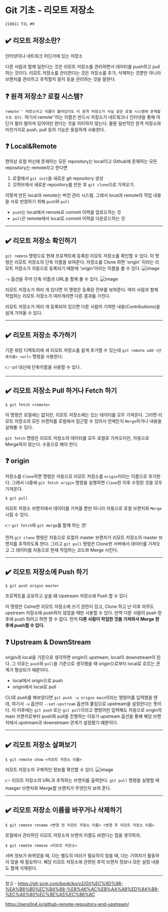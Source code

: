# Git 기초 - 리모트 저장소
```
210811 TIL #9
```
## ✔️ 리모트 저장소란?
인터넷이나 네트워크 어딘가에 있는 저장소

다른 사람과 함께 일한다는 것은 리모트 저장소를 관리하면서 데이터를 push하고 pull 하는 것이다. 리모트 저장소를 관리한다는 것은 저장소를 추가, 삭제하는 것뿐만 아니라 브랜치를 관리하고 추적할지 말지 등을 관리하는 것을 말한다.

## ❓ 원격 저장소? 로컬 시스템?
`remote'' 저장소라고 이름이 붙어있어도 이 원격 저장소가 사실 같은 로컬 시스템에 존재할 수도 있다.` 여기서 remote''라는 이름은 반드시 저장소가 네트워크나 인터넷을 통해 어딘가 멀리 떨어져 있어야만 한다는 것을 의미하지 않는다. 물론 일반적인 원격 저장소와 마찬가지로 push, pull 등의 기능은 동일하게 사용한다.

## ❓ Local&Remote
편의상 로컬 머신에 존재하는 모든 repository는 local이고 Github에 존재하는 모든 repository는 remote라고 한다면 
1. 로컬에서 `git init`을 새로운 git repository 생성
2. 깃허브에서 새로운 repository를 만든 후 `git clone`으로 가져오기.

이렇게 만든 local과 remote는 버전 관리 시스템. 그래서 local과 remote의 작업 내용을 서로 반영하기 위해 `push`와 `pull`
- `push`는 local에서 remote로 commit 이력을 업로드하는 것
- `pull`은 remote에서 local로 commit 이력을 다운로드하는 것

***

## ✔️ 리모트 저장소 확인하기
`git remote` 명령으로 현재 프로젝트에 등록된 리모트 저장소를 확인할 수 있다. 이 명령은 리모트 저장소의 단축 이름을 보여준다. 저장소를 Clone 하면 'origin' 이라는 리모트 저장소가 자동으로 등록되기 때문에 'origin'이라는 이름을 볼 수 있다.
![image](https://user-images.githubusercontent.com/78305431/128897707-7a93f4cd-1ee0-45c8-9628-c9df1d3284d5.png)

`-v` 옵션을 주어 단축 이름과 URL을 함께 볼 수 있다.
![image](https://user-images.githubusercontent.com/78305431/128897906-791129c1-5b85-4ea8-ad85-2d2f8afc4454.png)

리모트 저장소가 여러 개 있다면 이 명령은 등록된 전부를 보여준다. 여러 사람과 함께 작업하는 리모트 저장소가 여러개라면 다른 결과를 가진다.

리모트 저장소가 여러 개 등록되어 있으면 다른 사람이 기여한 내용(Contributions)을 쉽게 가져올 수 있다.

***
## ✔️ 리모트 저장소 추가하기
기존 워킹 디렉토리에 새 리모트 저장소를 쉽게 추가할 수 있는데 `git remote add <단축이름> <url>` 명령을 사용한다.

:point_right: url 대신에 단축이름을 사용할 수 있다. 
***
## ✔️ 리모트 저장소 Pull 하거나 Fetch 하기
```
$ git fetch <remote>
```
이 명령은 로컬에는 없지만, 리모트 저장소에는 있는 데이터를 모두 가져온다. 그러면 리모트 저장소의 모든 브랜치를 로컬에서 접근할 수 있어서 언제든지 `Merge`하거나 내용을 살펴볼 수 있다.

`git fetch` 명령은 리모트 저장소의 데이터를 모두 로컬로 가져오지만, 자동으로 Merge하지 않는다. 수동으로 해야 한다.

## ❓ origin
저장소를 `Clone`하면 명령은 자동으로 리모트 저장소를 `origin`이라는 이름으로 추가한다. 그래서 나중에 `git fetch origin` 명령을 실행하면 `Clone`한 이후 수정된 것을 모두 가져온다.

```
$ git pull
```
리모트 저장소 브랜치에서 데이터를 가져올 뿐만 아니라 자동으로 로컬 브랜치와 `Merge`시킬 수 있다.

:point_right: `git fetch`와 `git merge`를 함께 하는 것!

먼저 `git clone` 명령은 자동으로 로컬의 master 브랜치가 리모트 저장소의 master 브랜치를 추적하도록 한다. 그리고 `git pull` 명령은 Clone한 서버에서 데이터를 가져오고 그 데이터를 자동으로 현재 작업하는 코드와 Merge 시킨다.

***
## ✔️ 리모트 저장소에 Push 하기
```
$ git push origin master
```
프로젝트를 공유하고 싶을 떄 Upstream 저장소에 Push 할 수 있다. 

이 명령은 Colne한 리모트 저장소에 쓰기 권한이 있고, Clone 하고 난 이후 아무도 upstream 저장소에 push하지 않았을 때만 사용할 수 있다. 만약 다른 사람이 push 한 후에 push 하려고 하면 할 수 없다. 먼저 **다른 사람이 작업한 것을 가져와서 Merge 한 후에 push할 수 있다.**

## ❓ Upstream & DownStream
origin과 local을 기준으로 생각하면 origin이 upstream, local이 downstream이 된다. 그 이유는 `push`와 `pull`을 기준으로 생각했을 때 origin으로부터 local로 흐르는 관계가 형성되기 때문이다.
- local에서 origin으로 push
- origin에서 local로 pull

CLI로 push를 해보았다면 `git push -u origin main`이라는 명령어를 입력했을 텐데, 여기서 `-u` 옵션이 `--set-upstream` 옵션의 줄임으로 upstream을 설정한다는 뜻이다. 이 이후에는 `git push` 또는 `git pull`이라고 명령어만 입력해도 자동으로 origin의 main 브랜치로부터 push와 pull을 진행하는 이유가 upstream 옵션을 통해 해당 브랜치에서 upstream과 downstream 관게가 설정됐기 떄문이다.
***
## ✔️ 리모트 저장소 살펴보기
```
$ git remote show <리모트 저장소 이름>
```
리모트 저장소의 구체적인 정보를 확인할 수 있다.
![image](https://user-images.githubusercontent.com/78305431/128912120-6f1652ad-937c-4551-b48d-62cc61aa99ea.png)

:point_right: 리모트 저장소의 URL과 추적하는 브랜치를 출력한다. `git pull` 명령을 실행할 때 masger 브랜치와 Merge할 브랜치가 무엇인지 보여 준다. 
***
## ✔️ 리모트 저장소 이름을 바꾸거나 삭제하기
```
$ git remote rename <변경 전 리모트 저장소 이름> <변경 후 리모트 저장소 이름>
```
로컬에서 관리하던 리모트 저장소의 브랜치 이름도 바뀐다는 점을 생각하자.

```
$ git remote remove <리모트 저장소>
```
서버 정보가 바뀌었을 때, 더는 별도의 미러가 필요하지 않을 때, 더는 기여자가 활동하지 않을 때 필요하다. 해당 리모트 저장소에 관련된 추적 브랜치 정보나 모든 설정 내용도 함께 삭제된다.
***
참고 - https://git-scm.com/book/ko/v2/Git%EC%9D%98-%EA%B8%B0%EC%B4%88-%EB%A6%AC%EB%AA%A8%ED%8A%B8-%EC%A0%80%EC%9E%A5%EC%86%8C

https://pers0n4.io/github-remote-repository-and-upstream/
